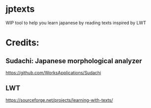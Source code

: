 # jptexts
WIP tool to help you learn japanese by reading texts inspired by LWT

# Credits:
## Sudachi: Japanese morphological analyzer
https://github.com/WorksApplications/Sudachi
## LWT
https://sourceforge.net/projects/learning-with-texts/
